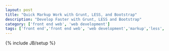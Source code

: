 ```yaml
---
layout: post
title: "Quick Markup Work with Grunt, LESS, and Bootstrap"
description: "Develop Faster with Grunt, LESS and Bootstrap"
category: ['front end web', 'web development']
tags: ['front end','front end web', 'web development','markup','less', 'grunt','javascript','twitter bootstrap', 'task automation']
---
```


{% include JB/setup %}
